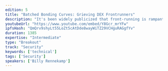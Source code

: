 ```yaml
---
edition: 5
title: "Batched Bonding Curves: Grieving DEX Frontrunners"
description: "It's been widely publicized that front-running is rampant across decentralized exchanges. Billy Rennekamp describes the technique developed to stop the parasitic behavior by using batched orders in tandem with bonding curves and how it's being used in a new fundraising app by Aragon Black."
youtubeUrl: "https://www.youtube.com/embed/Y8Gcr_mrYFw"
ipfsHash: "QmQrv9shyLt55LoZt5cAtDde8wayWiTZ29VCHguRAGgfYv"
duration: 1385
expertise: "Intermediate"
type: "Breakout"
track: "Security"
keywords: ['technical']
tags: ['Security']
speakers: ['Billy Rennekamp']
---
```

